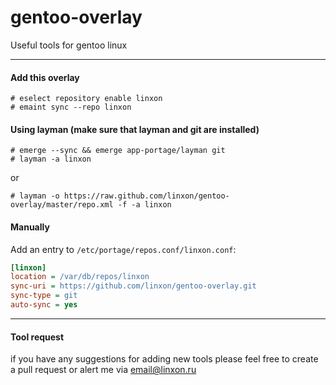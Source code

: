 
gentoo-overlay
=
Useful tools for gentoo linux

---
#### Add this overlay

```
# eselect repository enable linxon
# emaint sync --repo linxon
```

#### Using layman (make sure that layman and git are installed)

```
# emerge --sync && emerge app-portage/layman git
# layman -a linxon
```

or

```
# layman -o https://raw.github.com/linxon/gentoo-overlay/master/repo.xml -f -a linxon
```

#### Manually
Add an entry to `/etc/portage/repos.conf/linxon.conf`:
```ini
[linxon]
location = /var/db/repos/linxon
sync-uri = https://github.com/linxon/gentoo-overlay.git
sync-type = git
auto-sync = yes
```
---

#### Tool request
if you have any suggestions for adding new tools please feel free to create a pull request or alert me via email@linxon.ru

